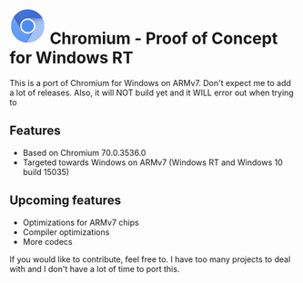# ![Logo](chrome/app/theme/chromium/product_logo_64.png) Chromium - Proof of Concept for Windows RT
This is a port of Chromium for Windows on ARMv7. Don't expect me to add a lot of releases. Also, it will NOT build yet and it WILL error out when trying to
## Features
- Based on Chromium 70.0.3536.0
- Targeted towards Windows on ARMv7 (Windows RT and Windows 10 build 15035)
## Upcoming features
- Optimizations for ARMv7 chips
- Compiler optimizations
- More codecs

If you would like to contribute, feel free to. I have too many projects to deal with and I don't have a lot of time to port this.
